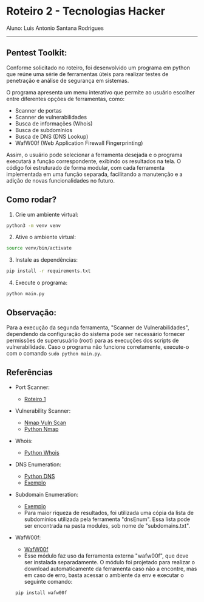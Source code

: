 # Roteiro 2 - Tecnologias Hacker

Aluno: Luis Antonio Santana Rodrigues

---

## Pentest Toolkit:

Conforme solicitado no roteiro, foi desenvolvido um programa em python que reúne uma série de ferramentas úteis para realizar testes de penetração e análise de segurança em sistemas. 

O programa apresenta um menu interativo que permite ao usuário escolher entre diferentes opções de ferramentas, como:
- Scanner de portas
- Scanner de vulnerabilidades
- Busca de informações (Whois)
- Busca de subdomínios
- Busca de DNS (DNS Lookup)
- WafW00f (Web Application Firewall Fingerprinting)

Assim, o usuário pode selecionar a ferramenta desejada e o programa executará a função correspondente, exibindo os resultados na tela. O código foi estruturado de forma modular, com cada ferramenta implementada em uma função separada, facilitando a manutenção e a adição de novas funcionalidades no futuro.

## Como rodar?

1. Crie um ambiente virtual:
```bash
python3 -m venv venv
```
2. Ative o ambiente virtual:
```bash
source venv/bin/activate
```
3. Instale as dependências:
```bash
pip install -r requirements.txt
```
4. Execute o programa:
```bash
python main.py
```

## Observação: 

Para a execução da segunda ferramenta, "Scanner de Vulnerabilidades", dependendo da configuração do sistema pode ser necessário fornecer permissões de superusuário (root) para as execuções dos scripts de vulnerabilidade. Caso o programa não funcione corretamente, execute-o com o comando `sudo python main.py`.

## Referências
- Port Scanner: 
  - [Roteiro 1](https://github.com/devluisrodrigues/tecHack-roteiro1)

- Vulnerability Scanner:
    - [Nmap Vuln Scan](https://www.esecurityplanet.com/networks/nmap-vulnerability-scanning-made-easy/)
    - [Python Nmap](https://pypi.org/project/python-nmap/)

- Whois:
    - [Python Whois](https://pypi.org/project/python-whois/)

- DNS Enumeration:
    - [Python DNS](https://pypi.org/project/dnspython/)
    - [Exemplo](https://medium.com/@jsquared7/dns-enumeration-using-python-772bbeea7b0e)

- Subdomain Enumeration:
    - [Exemplo](https://www.geeksforgeeks.org/how-to-make-a-subdomain-scanner-in-python/)
    - Para maior riqueza de resultados, foi utilizada uma cópia da lista de subdomínios utilizada pela ferramenta "dnsEnum". Essa lista pode ser encontrada na pasta modules, sob nome de "subdomains.txt". 
- WafW00f:
    - [WafW00f](https://pypi.org/project/wafw00f/0.9.4/)
    - Esse módulo faz uso da ferramenta externa "wafw00f", que deve ser instalada separadamente. O módulo foi projetado para realizar o download automaticamente da ferramenta caso não a encontre, mas em caso de erro, basta acessar o ambiente da env e executar o seguinte comando:
    ```bash
    pip install wafw00f
    ```